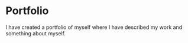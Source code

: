 # Portfolio
I have created a portfolio of myself where I have described my work and something about myself.
